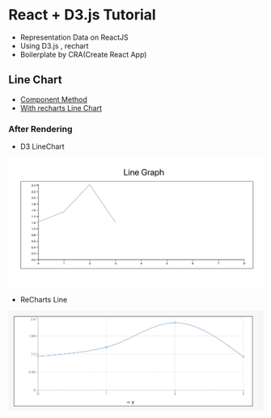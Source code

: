 # React + D3.js Tutorial
- Representation Data on ReactJS 
- Using D3.js , rechart
- Boilerplate by CRA(Create React App)

## Line Chart 
- [Component Method](src/LineChart/Component.jsx)
- [With recharts Line Chart](src/LineChart/reChart.jsx)

### After Rendering 
- D3 LineChart

<img src='./image/LineChart.png'>

- ReCharts Line

<img src='./image/LineChart_reChart.png'>